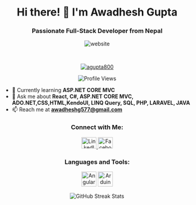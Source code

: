 <!-- Header Section -->
<h1 align="center">Hi there! 👋 I'm Awadhesh Gupta</h1>
<h3 align="center">Passionate Full-Stack Developer from Nepal</h3>

<!-- Coding Image -->
<p align="center">
<img src="https://octodex.github.com/images/manufacturetocat.png" alt="website" style="max-width: 100%; display: inline-block;" data-target="animated-image.originalImage">
</p>

<br>



<!-- Trophies and Profile Views -->
<p align="center">
  <a href="https://github.com/ryo-ma/github-profile-trophy">
    <img src="https://github-profile-trophy.vercel.app/?username=agupta800" alt="agupta800" />
  </a>
</p>
<p align="center">
  <img src="https://komarev.com/ghpvc/?username=agupta800" alt="Profile Views" />
</p>

<!-- Skills and Learning Section -->
- 🌱 Currently learning **ASP.NET CORE MVC**
- 💬 Ask me about **React, C#, ASP.NET CORE MVC, ADO.NET,CSS,HTML,KendoUI, LINQ Query, SQL, PHP, LARAVEL, JAVA**
- 📫 Reach me at **awadheshg577@gmail.com**

<!-- Social Media Links -->
<h3 align="center">Connect with Me:</h3>
<p align="center">
  <a href="https://www.linkedin.com/in/awadhesh-gupta-b229ba21a/" target="blank">
    <img src="https://raw.githubusercontent.com/rahuldkjain/github-profile-readme-generator/master/src/images/icons/Social/linked-in-alt.svg" alt="LinkedIn" height="30" width="40" />
  </a>
  <a href="https://fb.com/awadhesh.gupta.754918" target="blank">
    <img src="https://raw.githubusercontent.com/rahuldkjain/github-profile-readme-generator/master/src/images/icons/Social/facebook.svg" alt="Facebook" height="30" width="40" />
  </a>
</p>

<!-- Languages and Tools Section -->
<h3 align="center">Languages and Tools:</h3>
<p align="center">
  <img src="https://angular.io/assets/images/logos/angular/angular.svg" alt="Angular" width="40" height="40"/>
  <img src="https://cdn.worldvectorlogo.com/logos/arduino-1.svg" alt="Arduino" width="40" height="40"/>
  <!-- Add more icons for your languages and tools here -->
</p>

<!-- GitHub Streak Stats -->
<p align="center">
  <img align="center" src="https://github-readme-streak-stats.herokuapp.com/?user=agupta800" alt="GitHub Streak Stats" />
</p>

<!-- Additional Coding Image or Closing Note -->
<p align="center">


</p>
